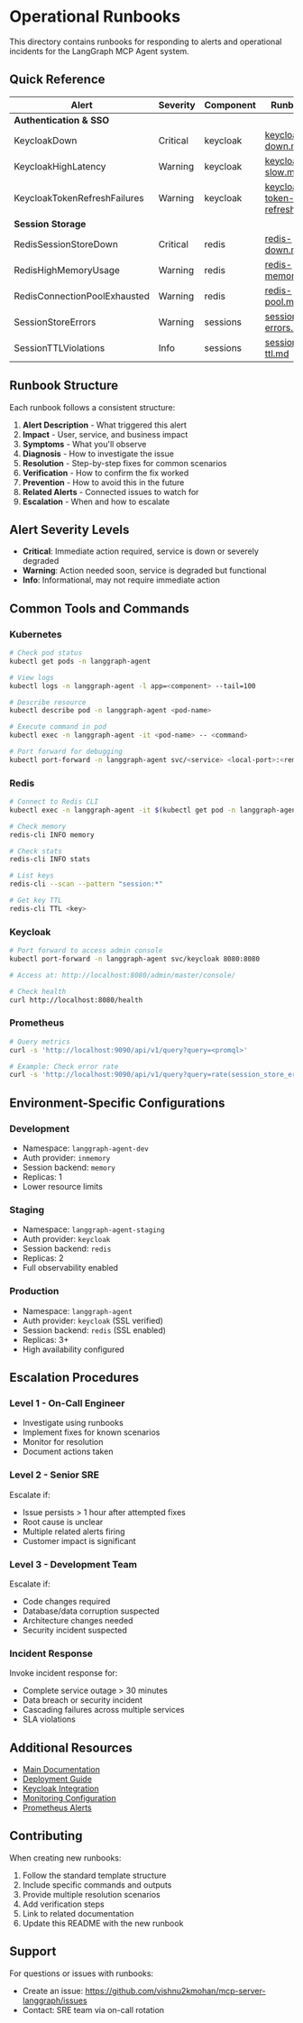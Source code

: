 # Operational Runbooks

This directory contains runbooks for responding to alerts and operational incidents for the LangGraph MCP Agent system.

## Quick Reference

| Alert | Severity | Component | Runbook |
|-------|----------|-----------|---------|
| **Authentication & SSO** |
| KeycloakDown | Critical | keycloak | [keycloak-down.md](./keycloak-down.md) |
| KeycloakHighLatency | Warning | keycloak | [keycloak-slow.md](./keycloak-slow.md) |
| KeycloakTokenRefreshFailures | Warning | keycloak | [keycloak-token-refresh.md](./keycloak-token-refresh.md) |
| **Session Storage** |
| RedisSessionStoreDown | Critical | redis | [redis-down.md](./redis-down.md) |
| RedisHighMemoryUsage | Warning | redis | [redis-memory.md](./redis-memory.md) |
| RedisConnectionPoolExhausted | Warning | redis | [redis-pool.md](./redis-pool.md) |
| SessionStoreErrors | Warning | sessions | [session-errors.md](./session-errors.md) |
| SessionTTLViolations | Info | sessions | [session-ttl.md](./session-ttl.md) |

## Runbook Structure

Each runbook follows a consistent structure:

1. **Alert Description** - What triggered this alert
2. **Impact** - User, service, and business impact
3. **Symptoms** - What you'll observe
4. **Diagnosis** - How to investigate the issue
5. **Resolution** - Step-by-step fixes for common scenarios
6. **Verification** - How to confirm the fix worked
7. **Prevention** - How to avoid this in the future
8. **Related Alerts** - Connected issues to watch for
9. **Escalation** - When and how to escalate

## Alert Severity Levels

- **Critical**: Immediate action required, service is down or severely degraded
- **Warning**: Action needed soon, service is degraded but functional
- **Info**: Informational, may not require immediate action

## Common Tools and Commands

### Kubernetes

```bash
# Check pod status
kubectl get pods -n langgraph-agent

# View logs
kubectl logs -n langgraph-agent -l app=<component> --tail=100

# Describe resource
kubectl describe pod -n langgraph-agent <pod-name>

# Execute command in pod
kubectl exec -n langgraph-agent -it <pod-name> -- <command>

# Port forward for debugging
kubectl port-forward -n langgraph-agent svc/<service> <local-port>:<remote-port>
```

### Redis

```bash
# Connect to Redis CLI
kubectl exec -n langgraph-agent -it $(kubectl get pod -n langgraph-agent -l app=redis-session -o jsonpath='{.items[0].metadata.name}') -- redis-cli -a "${REDIS_PASSWORD}"

# Check memory
redis-cli INFO memory

# Check stats
redis-cli INFO stats

# List keys
redis-cli --scan --pattern "session:*"

# Get key TTL
redis-cli TTL <key>
```

### Keycloak

```bash
# Port forward to access admin console
kubectl port-forward -n langgraph-agent svc/keycloak 8080:8080

# Access at: http://localhost:8080/admin/master/console/

# Check health
curl http://localhost:8080/health
```

### Prometheus

```bash
# Query metrics
curl -s 'http://localhost:9090/api/v1/query?query=<promql>'

# Example: Check error rate
curl -s 'http://localhost:9090/api/v1/query?query=rate(session_store_errors_total[5m])'
```

## Environment-Specific Configurations

### Development
- Namespace: `langgraph-agent-dev`
- Auth provider: `inmemory`
- Session backend: `memory`
- Replicas: 1
- Lower resource limits

### Staging
- Namespace: `langgraph-agent-staging`
- Auth provider: `keycloak`
- Session backend: `redis`
- Replicas: 2
- Full observability enabled

### Production
- Namespace: `langgraph-agent`
- Auth provider: `keycloak` (SSL verified)
- Session backend: `redis` (SSL enabled)
- Replicas: 3+
- High availability configured

## Escalation Procedures

### Level 1 - On-Call Engineer
- Investigate using runbooks
- Implement fixes for known scenarios
- Monitor for resolution
- Document actions taken

### Level 2 - Senior SRE
Escalate if:
- Issue persists > 1 hour after attempted fixes
- Root cause is unclear
- Multiple related alerts firing
- Customer impact is significant

### Level 3 - Development Team
Escalate if:
- Code changes required
- Database/data corruption suspected
- Architecture changes needed
- Security incident suspected

### Incident Response
Invoke incident response for:
- Complete service outage > 30 minutes
- Data breach or security incident
- Cascading failures across multiple services
- SLA violations

## Additional Resources

- [Main Documentation](../README.md)
- [Deployment Guide](../../deployments/README.md)
- [Keycloak Integration](../integrations/keycloak.md)
- [Monitoring Configuration](../../monitoring/prometheus/alerts/langgraph-agent.yaml)
- [Prometheus Alerts](../../monitoring/prometheus/alerts/langgraph-agent.yaml)

## Contributing

When creating new runbooks:

1. Follow the standard template structure
2. Include specific commands and outputs
3. Provide multiple resolution scenarios
4. Add verification steps
5. Link to related documentation
6. Update this README with the new runbook

## Support

For questions or issues with runbooks:
- Create an issue: https://github.com/vishnu2kmohan/mcp-server-langgraph/issues
- Contact: SRE team via on-call rotation
